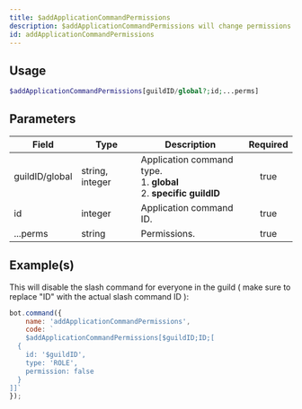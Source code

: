```yaml
---
title: $addApplicationCommandPermissions
description: $addApplicationCommandPermissions will change permissions of a slash command.
id: addApplicationCommandPermissions
---
```


## Usage

```php
$addApplicationCommandPermissions[guildID/global?;id;...perms]
```

## Parameters

| Field          | Type            | Description                                                           | Required |
| -------------- | --------------- | --------------------------------------------------------------------- | :------: |
| guildID/global | string, integer | Application command type. <br/> 1. **global** <br/> 2. **specific guildID** |   true   |
| id             | integer         | Application command ID.                                               |   true   |
| ...perms       | string          | Permissions.                                                          |   true   |

## Example(s)

This will disable the slash command for everyone in the guild ( make sure to replace "ID" with the actual slash command
ID ):

```javascript
bot.command({
    name: 'addApplicationCommandPermissions',
    code: `
    $addApplicationCommandPermissions[$guildID;ID;[
  {
    id: '$guildID',
    type: 'ROLE',
    permission: false
  }
]]`
});
```
